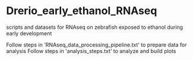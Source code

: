 # Drerio_early_ethanol_RNAseq
scripts and datasets for RNAseq on zebrafish exposed to ethanol during early development

Follow steps in 'RNAseq_data_processing_pipeline.txt' to prepare data for analysis
Follow steps in 'analysis_steps.txt' to analyze and build plots
